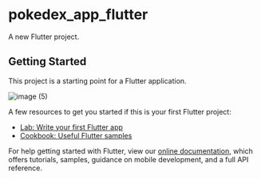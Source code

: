 # pokedex_app_flutter

A new Flutter project.

## Getting Started

This project is a starting point for a Flutter application.

![image (5)](https://user-images.githubusercontent.com/55819664/81254994-1cefec80-905f-11ea-87f1-54136ffd1bd7.png)

A few resources to get you started if this is your first Flutter project:

- [Lab: Write your first Flutter app](https://flutter.dev/docs/get-started/codelab)
- [Cookbook: Useful Flutter samples](https://flutter.dev/docs/cookbook)

For help getting started with Flutter, view our
[online documentation](https://flutter.dev/docs), which offers tutorials,
samples, guidance on mobile development, and a full API reference.
